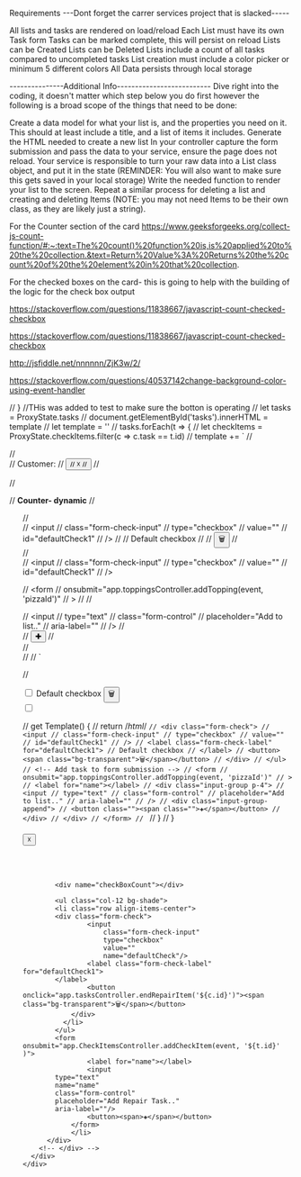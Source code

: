 Requirements
---Dont forget the carrer services project that is slacked-----

<!-- Task title/body must be between 3-50 characters -->
<!-- List creation must include a title limited to 3-15 characters -->
<!-- Users are prompted to confirm any delete (search window.confirm) -->
<!-- Forms should not submit unless the fields adhere to the requirements = add required -->
<!-- Lists are displayed out in columns across the page -->
<!-- Lists and tasks each have a delete button -->
<!-- Tasks can be Deleted (seperate from being marked complete) -->

All lists and tasks are rendered on load/reload
Each List must have its own Task form
Tasks can be marked complete, this will persist on reload
Lists can be Created
Lists can be Deleted
Lists include a count of all tasks compared to uncompleted tasks
List creation must include a color picker or minimum 5 different colors
All Data persists through local storage

---------------Additional Info--------------------------
Dive right into the coding, it doesn't matter which step below you do first however the following is a broad scope of the things that need to be done:

Create a data model for what your list is, and the properties you need on it. This should at least include a title, and a list of items it includes.
Generate the HTML needed to create a new list
In your controller capture the form submission and pass the data to your service, ensure the page does not reload.
Your service is responsible to turn your raw data into a List class object, and put it in the state (REMINDER: You will also want to make sure this gets saved in your local storage)
Write the needed function to render your list to the screen.
Repeat a similar process for deleting a list and creating and deleting Items (NOTE: you may not need Items to be their own class, as they are likely just a string).

<!-- Ref material -->

For the Counter section of the card
https://www.geeksforgeeks.org/collect-js-count-function/#:~:text=The%20count()%20function%20is,is%20applied%20to%20the%20collection.&text=Return%20Value%3A%20Returns%20the%20count%20of%20the%20element%20in%20that%20collection.

For the checked boxes on the card- this is going to help with the building of the logic for the check box output

https://stackoverflow.com/questions/11838667/javascript-count-checked-checkbox

<!-- Checked boxes again -->

https://stackoverflow.com/questions/11838667/javascript-count-checked-checkbox

<!-- For the counter of checks-->

http://jsfiddle.net/nnnnnn/ZjK3w/2/

<!-- To change the coloring of the top of the card and the buttons -->

https://stackoverflow.com/questions/40537142change-background-color-using-event-handler

<!-- Cut out sections -->

// } //THis was added to test to make sure the botton is operating
// let tasks = ProxyState.tasks
// document.getElementById('tasks').innerHTML = template
// let template = ''
// tasks.forEach(t => {
// let checkItems = ProxyState.checkItems.filter(c => c.task == t.id)
// template += `
// <div class="col-3 m-3 bg-light px-0 border border-dark">
// <div class="bg-dark text-light">
// <span class="col-6 mr-5"> Customer: </span>
// <button class="col-2 ml-5">
// <span class="">☓</span>
// </button>
// </div>

// <div class="row justify-content-center py-1 card-body">

// <b class="col-12">Counter- dynamic</b>
// <ul class="col-12 bg-shade">
// <div class="form-check">
// <input
// class="form-check-input"
// type="checkbox"
// value=""
// id="defaultCheck1"
// />
// <label class="form-check-label" for="defaultCheck1">
// Default checkbox
// </label>
// <button><span class="bg-transparent">🗑</span></button>
// </div>
// <div class="form-check">
// <input
// class="form-check-input"
// type="checkbox"
// value=""
// id="defaultCheck1"
// />

// <form
// onsubmit="app.toppingsController.addTopping(event, 'pizzaId')"
// >
// <label for="name"></label>
// <div class="input-group p-4">
// <input
// type="text"
// class="form-control"
// placeholder="Add to list.."
// aria-label=""
// />
// <div class="input-group-append">
// <button class=""><span class="">✚</span></button>
// </div>
// </div>
// </form>
// `

//

<div class="form-check">
        <input
        class="form-check-input"
        type="checkbox"
        value=""
        id="defaultCheck1"
        />
        <label class="form-check-label" for="defaultCheck1">
        Default checkbox
        </label>
        <button><span class="bg-transparent">🗑</span></button>
        </div>
        <div class="form-check">
        <input
        class="form-check-input"
        type="checkbox"
        value=""
        id="defaultCheck1"
        />

// get Template() {
// return /_html_/ `// <div class="form-check"> // <input // class="form-check-input" // type="checkbox" // value="" // id="defaultCheck1" // /> // <label class="form-check-label" for="defaultCheck1"> // Default checkbox // </label> // <button><span class="bg-transparent">🗑</span></button> // </div> // </ul> // <!-- Add task to form submission --> // <form // onsubmit="app.toppingsController.addTopping(event, 'pizzaId')" // > // <label for="name"></label> // <div class="input-group p-4"> // <input // type="text" // class="form-control" // placeholder="Add to list.." // aria-label="" // /> // <div class="input-group-append"> // <button class=""><span class="">✚</span></button> // </div> // </div> // </form> // `
// }
// }

<div id="task" class="row justify-content-around">
        <div class="col-3 m-3 bg-light px-0">
          <!-- Customer Vehicle CARD FORM -->
        <!-- <div class="card border border-dark" style="width: 18rem;"> -->
            <h6 class="card-title bg-dark text-light mb-0">
            <button class="col-2 ml-5" onclick="app.tasksController.endRepairOrder('${t.id}')">☓</button></h6>
            <p class="card-text pl-2 mt-0 border-bottom"><br>
            </p>
            <div class=" row justify-content-center card-body ">
        
            <div name="checkBoxCount"></div>

            <ul class="col-12 bg-shade">
            <li class="row align-items-center">
            <div class="form-check">
                    <input
                        class="form-check-input"
                        type="checkbox"
                        value=""
                        name="defaultCheck"/>
                    <label class="form-check-label" for="defaultCheck1">
            </label>
                    <button onclick="app.tasksController.endRepairItem('${c.id}')"><span class="bg-transparent">🗑</span></button>
                </div>
              </li>
            </ul>
            <form onsubmit="app.CheckItemsController.addCheckItem(event, '${t.id}' )">
                    <label for="name"></label>
                    <input
            type="text"
            name="name"
            class="form-control"
            placeholder="Add Repair Task.."
            aria-label=""/>
                    <button><span>✚</span></button>
                </form>
                </li>
          </div>
        <!-- </div> -->
      </div>
    </div>

